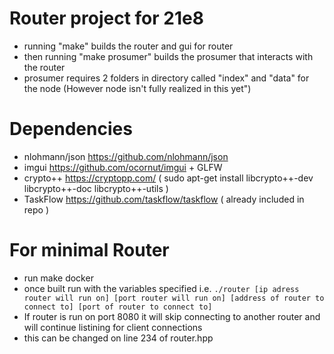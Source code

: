 # Router project for 21e8

- running "make" builds the router and gui for router
- then running "make prosumer" builds the prosumer that interacts with the router
- prosumer requires 2 folders in directory called "index" and "data" for the node (However node isn't fully realized in this yet")

# Dependencies
- nlohmann/json https://github.com/nlohmann/json
- imgui https://github.com/ocornut/imgui + GLFW
- crypto++ https://cryptopp.com/ ( sudo apt-get install libcrypto++-dev libcrypto++-doc libcrypto++-utils )
- TaskFlow https://github.com/taskflow/taskflow ( already included in repo )



# For minimal Router
- run make docker 
- once built run with the variables specified 
i.e. ```./router [ip adress router will run on] [port router will run on] [address of router to connect to] [port of router to connect to]```
- If router is run on port 8080 it will skip connecting to another router and will continue listining for client connections
- this can be changed on line 234 of router.hpp
